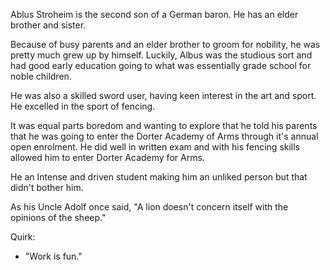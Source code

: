 Ablus Stroheim is the second son of a German baron. He has an elder brother and sister. 

Because of busy parents and an elder brother to groom for nobility, he was pretty much grew up by himself. Luckily, Albus was the studious sort and had good early education going to what was essentially grade school for noble children.

He was also a skilled sword user, having keen interest in the art and sport. He excelled in the sport of fencing. 

It was equal parts boredom and wanting to explore that he told his parents that he was going to enter the Dorter Academy of Arms through it's annual open enrolment. He did well in written exam and with his fencing skills allowed him to enter Dorter Academy for Arms.

He an Intense and driven student making him an unliked person but that didn't bother him. 

As his Uncle Adolf once said, "A lion doesn't concern itself with the opinions of the sheep."

Quirk:

* "Work is fun."
